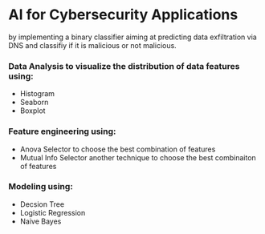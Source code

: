 #  AI for Cybersecurity Applications
 by implementing a binary classifier aiming at predicting data 
exfiltration via DNS and classifiy if it is malicious or not malicious. 

### Data Analysis to visualize the distribution of data features using:
- Histogram
- Seaborn 
- Boxplot
 
### Feature engineering using:
- Anova Selector to choose the best combination of features 
- Mutual Info Selector another technique to choose the best combinaiton of features
 
### Modeling using:
- Decsion Tree 
- Logistic Regression
-  Naive Bayes
